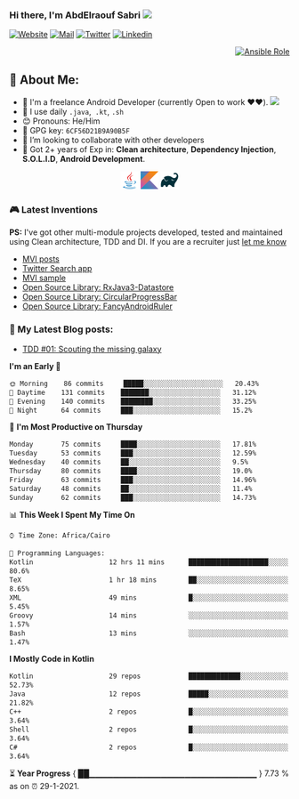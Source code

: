 ### Hi there, I'm AbdElraouf Sabri <img src="https://media.giphy.com/media/hvRJCLFzcasrR4ia7z/giphy.gif" width="25px">
[![Website](https://img.shields.io/badge/-Portfolio-black?style=for-the-badge&logo=google-chrome&logoColor=white)](https://abd3lraouf.tech/)
[![Mail](https://img.shields.io/badge/-Say%20Hi!-black?style=for-the-badge&logo=gmail)](mailto:abdelraoufsabri@gmail.com)
[![Twitter](https://img.shields.io/badge/-Twitter-black?style=for-the-badge&logo=twitter)](https://twitter.com/abd3lraouf)
[![Linkedin](https://img.shields.io/badge/-LinkedIn-black?style=for-the-badge&logo=Linkedin)](https://www.linkedin.com/in/abdelraouf-sabri/)
<p align='right'>
      <a href="https://github.com/AbdElraoufSabri/AbdElraoufSabri/releases/latest/download/AbdElraouf.Sabri.resume.pdf">
            <img alt="Ansible Role" src="https://img.shields.io/static/v1?color=red&label=Resume&logo=adobe&logoColor=white&style=for-the-badge&message=Download">
      </a>
</p>

## 🤵 About Me:
- 🏦 I'm a freelance Android Developer (currently Open to work ❤️❤️).
      <img src="https://media.giphy.com/media/WUlplcMpOCEmTGBtBW/giphy.gif" width="30">
- 🤔 I use daily `.java`,` .kt`, `.sh`
- 😊 Pronouns: He/Him
- 🔑 GPG key: `6CF56D21B9A90B5F`
- 👯 I’m looking to collaborate with other developers
- 💬 Got 2+ years of Exp in: **Clean architecture**, **Dependency Injection**, **S.O.L.I.D**, **Android Development**.

<p align="center">
<img src="https://raw.githubusercontent.com/devicons/devicon/master/icons/java/java-original.svg" alt="java" width="32" height="32"/> 
<img src="https://raw.githubusercontent.com/devicons/devicon/master/icons/kotlin/kotlin-original.svg" alt="kotlin" width="32" height="32"/> 
<img src="https://raw.githubusercontent.com/devicons/devicon/master/icons/gradle/gradle-plain.svg" alt="gradle" width="32" height="32"/> 
</p>

### 🎮 Latest Inventions
**PS:** I've got other multi-module projects developed, tested and maintained using Clean architecture, TDD and DI. If you are a recruiter just [let me know](mailto:abdelraoufsabri@gmail.com)

- [MVI posts](https://github.com/AbdElraoufSabri/MVIPosts)
- [Twitter Search app](https://github.com/AbdElraoufSabri/WeeTwit)
- [MVI sample](https://github.com/AbdElraoufSabri/mviSample)
- [Open Source Library: RxJava3-Datastore](https://github.com/AbdElraoufSabri/DatastoreWithRxJava3)
- [Open Source Library: CircularProgressBar](https://github.com/AbdElraoufSabri/CircularProgressBar)
- [Open Source Library: FancyAndroidRuler](https://github.com/AbdElraoufSabri/FancyAndroidRuler)

### 📕 My Latest Blog posts:
<!-- BLOG-POST-LIST:START -->
- [TDD #01: Scouting the missing galaxy](https://abd3lraouf.tech/tdd/TDD-01-Scouting-the-missing-galaxy/)
<!-- BLOG-POST-LIST:END -->

<!--START_SECTION:waka-->
**I'm an Early 🐤** 

```text
🌞 Morning    86 commits     █████░░░░░░░░░░░░░░░░░░░░   20.43% 
🌆 Daytime    131 commits    ███████░░░░░░░░░░░░░░░░░░   31.12% 
🌃 Evening    140 commits    ████████░░░░░░░░░░░░░░░░░   33.25% 
🌙 Night      64 commits     ███░░░░░░░░░░░░░░░░░░░░░░   15.2%

```
📅 **I'm Most Productive on Thursday** 

```text
Monday       75 commits     ████░░░░░░░░░░░░░░░░░░░░░   17.81% 
Tuesday      53 commits     ███░░░░░░░░░░░░░░░░░░░░░░   12.59% 
Wednesday    40 commits     ██░░░░░░░░░░░░░░░░░░░░░░░   9.5% 
Thursday     80 commits     ████░░░░░░░░░░░░░░░░░░░░░   19.0% 
Friday       63 commits     ███░░░░░░░░░░░░░░░░░░░░░░   14.96% 
Saturday     48 commits     ██░░░░░░░░░░░░░░░░░░░░░░░   11.4% 
Sunday       62 commits     ███░░░░░░░░░░░░░░░░░░░░░░   14.73%

```


📊 **This Week I Spent My Time On** 

```text
⌚︎ Time Zone: Africa/Cairo

💬 Programming Languages: 
Kotlin                   12 hrs 11 mins      ████████████████████░░░░░   80.6% 
TeX                      1 hr 18 mins        ██░░░░░░░░░░░░░░░░░░░░░░░   8.65% 
XML                      49 mins             █░░░░░░░░░░░░░░░░░░░░░░░░   5.45% 
Groovy                   14 mins             ░░░░░░░░░░░░░░░░░░░░░░░░░   1.57% 
Bash                     13 mins             ░░░░░░░░░░░░░░░░░░░░░░░░░   1.47%

```

**I Mostly Code in Kotlin** 

```text
Kotlin                   29 repos            █████████████░░░░░░░░░░░░   52.73% 
Java                     12 repos            █████░░░░░░░░░░░░░░░░░░░░   21.82% 
C++                      2 repos             █░░░░░░░░░░░░░░░░░░░░░░░░   3.64% 
Shell                    2 repos             █░░░░░░░░░░░░░░░░░░░░░░░░   3.64% 
C#                       2 repos             █░░░░░░░░░░░░░░░░░░░░░░░░   3.64%

```



<!--END_SECTION:waka-->

⏳ **Year Progress** { ██▁▁▁▁▁▁▁▁▁▁▁▁▁▁▁▁▁▁▁▁▁▁▁▁▁▁▁▁ } 7.73 % as on ⏰ 29-1-2021.


